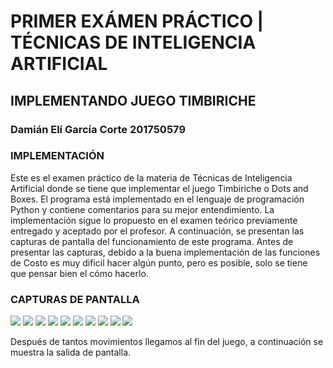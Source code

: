 # PRIMER EXÁMEN PRÁCTICO | TÉCNICAS DE INTELIGENCIA ARTIFICIAL
## IMPLEMENTANDO JUEGO TIMBIRICHE
### Damián Elí García Corte 201750579

### IMPLEMENTACIÓN
Este es el examen práctico de la materia de Técnicas de Inteligencia Artificial donde se tiene que implementar el juego Timbiriche o Dots and Boxes. El programa está implementado en el lenguaje de programación Python y contiene comentarios para su mejor entendimiento.
La implementación sigue lo propuesto en el examen teórico previamente entregado y aceptado por el profesor. A continuación, se presentan las capturas de pantalla del funcionamiento de este programa. Antes de presentar las capturas, debido a la buena implementación de las funciones de Costo es muy dificil hacer algún punto, pero es posible, solo se tiene que pensar bien el cómo hacerlo.

### CAPTURAS DE PANTALLA
![](capturasDeSalida/Captura.JPG)
![](capturasDeSalida/c2.JPG)
![](capturasDeSalida/c3.JPG)
![](capturasDeSalida/c4.JPG)
![](capturasDeSalida/c5.JPG)
![](capturasDeSalida/c6.JPG)
![](capturasDeSalida/c7.JPG)
![](capturasDeSalida/c8.JPG)
![](capturasDeSalida/c9.JPG)
![](capturasDeSalida/c10.JPG)

Después de tantos movimientos llegamos al fin del juego, a continuación se muestra la salida de pantalla.
